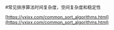 #常见排序算法时间复杂度，空间复杂度和稳定性

[https://yxjxx.com/common_sort_algorithms.html](https://yxjxx.com/common_sort_algorithms.html)